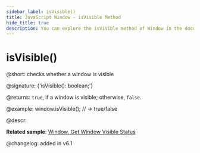 ```yaml
---
sidebar_label: isVisible()
title: JavaScript Window - isVisible Method 
hide_title: true
description: You can explore the isVisible method of Window in the documentation of the DHTMLX JavaScript UI library. Browse developer guides and API reference, try out code examples and live demos, and download a free 30-day evaluation version of DHTMLX Suite 7.
---
```

 
# isVisible()

@short: checks whether a window is visible

@signature: {'isVisible(): boolean;'}

@returns:
`true`, if a window is visible; otherwise, `false`.

@example:
window.isVisible(); // -> true/false

@descr:

**Related sample**: [Window. Get Window Visible Status](https://snippet.dhtmlx.com/woz5c09h)

@changelog: added in v6.1

[comment]: # (@related: window/usage.md#checking-visibility-of-window)
